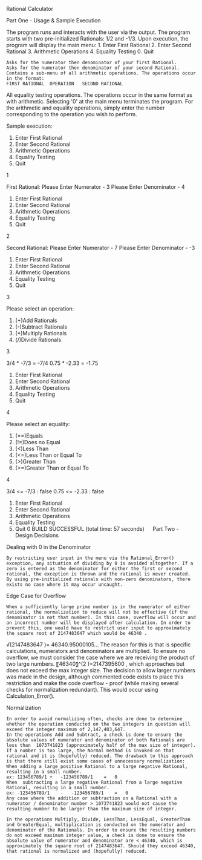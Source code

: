 Rational Calculator

Part One - Usage & Sample Execution

The program runs and interacts with the user via the output. The program starts with two pre-initialized Rationals: 1/2 and -1/3.
Upon execution, the program will display the main menu:
	1. Enter First Rational
	2. Enter Second Rational
	3. Arithmetic Operations
	4. Equality Testing
	0. Quit 
  
	Asks for the numerator then denominator of your first Rational.
	Asks for the numerator then denominator of your second Rational.
	Contains a sub-menu of all arithmetic operations. The operations occur in the format:
	FIRST RATIONAL	OPERATION	SECOND RATIONAL
	
  All equality testing operations. The operations occur in the same format as with arithmetic.
Selecting '0' at the main menu terminates the program.
For the arithmetic and equality operations, simply enter the number corresponding to the operation you wish to perform.

Sample execution:
1. Enter First Rational
2. Enter Second Rational
3. Arithmetic Operations
4. Equality Testing
0. Quit

1

First Rational:
Please Enter Numerator - 3
Please Enter Denominator - 4
1. Enter First Rational
2. Enter Second Rational
3. Arithmetic Operations
4. Equality Testing
0. Quit

2

Second Rational:
Please Enter Numerator - 7
Please Enter Denominator - -3
1. Enter First Rational
2. Enter Second Rational
3. Arithmetic Operations
4. Equality Testing
0. Quit

3

Please select an operation:
1. (+)Add Rationals
2. (-)Subtract Rationals
3. (*)Multiply Rationals
4. (/)Divide Rationals

3

3/4	*	-7/3	=	-7/4
0.75	*	-2.33	=	-1.75
1. Enter First Rational
2. Enter Second Rational
3. Arithmetic Operations
4. Equality Testing
0. Quit

4

Please select an equality:
1. (==)Equals
2. (!=)Does no Equal
3. (<)Less Than
4. (<=)Less Than or Equal To
5. (>)Greater Than
6. (>=)Greater Than or Equal To

4

3/4	<=	-7/3	:	false
0.75	<=	-2.33	:	false
1. Enter First Rational
2. Enter Second Rational
3. Arithmetic Operations
4. Equality Testing
0. Quit
0
BUILD SUCCESSFUL (total time: 57 seconds)
 
Part Two - Design Decisions

Dealing with 0 in the Denominator

	By restricting user input in the menu via the Rational_Error() exception, any situation of dividing by 0 is avoided altogether. If a zero is entered as the denominator for either the first or second rational, the exception is thrown and the rational is never created. By using pre-initialized rationals with non-zero denominators, there exists no case where it may occur uncaught.

Edge Case for Overflow

	When a sufficiently large prime number is in the numerator of either rational, the normalization to reduce will not be effective (if the denominator is not that number). In this case, overflow will occur and an incorrect number will be displayed after calculation. In order to prevent this, one would have to restrict user input to approximately the square root of 2147483647 which would be 46340 . 
√(2147483647 )= 46340.95000105...
	The reason for this is that is specific calculations, numerators and denominators are multiplied. To ensure no overflow, we must consider the case where we are receiving the product of two large numbers. 〖46340〗^(2 )=2147395600 , which approaches but does not exceed the max integer size.
	The decision to allow larger numbers was made in the design, although commented code exists to place this restriction and make the code overflow - proof (while making several checks for normalization redundant). This would occur using Calculation_Error().

Normalization

	In order to avoid normalizing often, checks are done to determine whether the operation conducted on the two integers in question will exceed the integer maximum of 2,147,483,647.
	In the operations Add and Subtract, a check is done to ensure the absolute values of numerator and denominator of both Rationals are less than  1073741823 (approximately half of the max size of integer). If a number is too large, the Normal method is invoked on that rational and it is (hopefully) reduced. The drawback to this approach is that there still exist some cases of unnecessary normalization:
	When adding a large positive Rational to a large negative Rational, resulting in a small number.
	ex: 123456789/1	+	-123456789/1	=	0
	When  subtracting a large negative Rational from a large negative Rational, resulting in a small number.
	ex: -123456789/1	-	-123456789/1	=	0
	Any case where the addition or subtraction on a Rational with a numerator / denominator number > 1073741823 would not cause the resulting number to be larger than the maximum size of integer.

	In the operations Multiply, Divide, LessThan, LessEqual, GreaterThan and GreaterEqual, multiplication is conducted on the numerator and denominator of the Rationals. In order to ensure the resulting numbers do not exceed maximum integer value, a check is done to ensure the absolute value of numerator and denominator are < 46340, which is approximately the square root of 2147483647. Should they exceed 46340, that rational is normalized and (hopefully) reduced.
